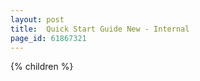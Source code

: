 ```yaml
---
layout: post
title:  Quick Start Guide New - Internal
page_id: 61867321
---
```


{% children %}
